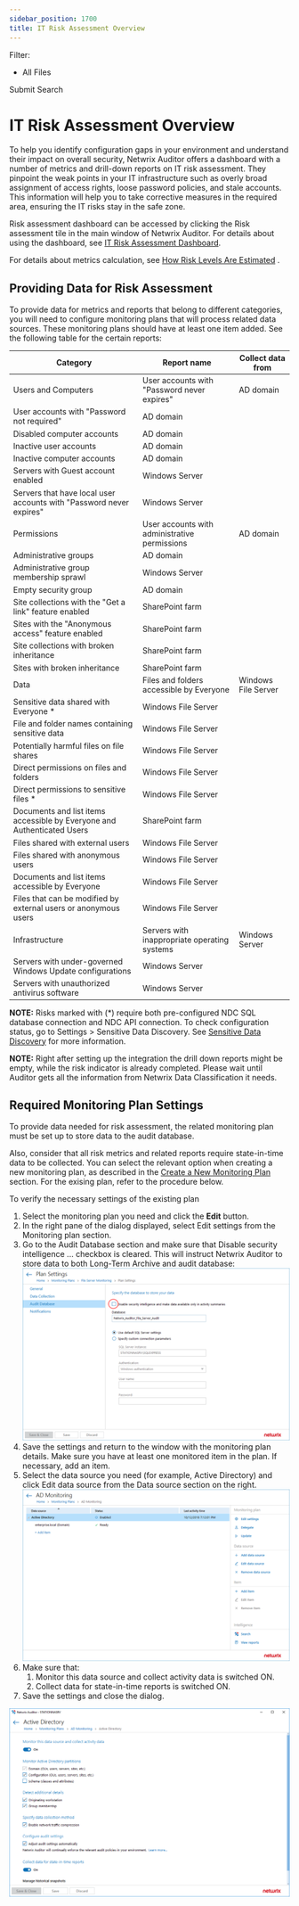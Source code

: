 ```yaml
---
sidebar_position: 1700
title: IT Risk Assessment Overview
---
```


Filter: 

* All Files

Submit Search

# IT Risk Assessment Overview

To help you identify configuration gaps in your environment and understand their impact on overall security, Netwrix Auditor offers a dashboard with a number of metrics and drill-down reports on IT risk assessment. They pinpoint the weak points in your IT infrastructure such as overly broad assignment of access rights, loose password policies, and stale accounts. This information will help you to take corrective measures in the required area, ensuring the IT risks stay in the safe zone.

Risk assessment dashboard can be accessed by clicking the Risk assessment tile in the main window of Netwrix Auditor. For details about using the dashboard, see [IT Risk Assessment Dashboard](Dashboard "IT Risk Assessment Dashboard").

For details about metrics calculation, see [How Risk Levels Are Estimated](Levels "How Risk Levels Are Estimated") .

## Providing Data for Risk Assessment

To provide data for metrics and reports that belong to different categories, you will need to configure monitoring plans that will process related data sources. These monitoring plans should have at least one item added. See the following table for the certain reports:

| Category | Report name | Collect data from |
| --- | --- | --- |
| Users and Computers | User accounts with "Password never expires" | AD domain |
| User accounts with "Password not required" | AD domain |
| Disabled computer accounts | AD domain |
| Inactive user accounts | AD domain |
| Inactive computer accounts | AD domain |
| Servers with Guest account enabled | Windows Server |
| Servers that have local user accounts with "Password never expires" | Windows Server |
| Permissions | User accounts with administrative permissions | AD domain |
| Administrative groups | AD domain |
| Administrative group membership sprawl | Windows Server |
| Empty security group | AD domain |
| Site collections with the "Get a link" feature enabled | SharePoint farm |
| Sites with the "Anonymous access" feature enabled | SharePoint farm |
| Site collections with broken inheritance | SharePoint farm |
| Sites with broken inheritance | SharePoint farm |
| Data | Files and folders accessible by Everyone | Windows File Server |
| Sensitive data shared with Everyone \* | Windows File Server |
| File and folder names containing sensitive data | Windows File Server |
| Potentially harmful files on file shares | Windows File Server |
| Direct permissions on files and folders | Windows File Server |
| Direct permissions to sensitive files \* | Windows File Server |
| Documents and list items accessible by Everyone and Authenticated Users | SharePoint farm |
| Files shared with external users | Windows File Server |
| Files shared with anonymous users | Windows File Server |
| Documents and list items accessible by Everyone | Windows File Server |
| Files that can be modified by external users or anonymous users | Windows File Server |
| Infrastructure | Servers with inappropriate operating systems | Windows Server |
| Servers with under-governed Windows Update configurations | Windows Server |
| Servers with unauthorized antivirus software | Windows Server |

**NOTE:** Risks marked with (\*) require both pre-configured NDC SQL database connection and NDC API connection. To check configuration status, go to Settings > Sensitive Data Discovery. See [Sensitive Data Discovery](../Settings/SensitiveDataDiscovery "Sensitive Data Discovery") for more information.

**NOTE:** Right after setting up the integration the drill down reports might be empty, while the risk indicator is already completed. Please wait until Auditor gets all the information from Netwrix Data Classification it needs.

## Required Monitoring Plan Settings

To provide data needed for risk assessment, the related monitoring plan must be set up to store data to the audit database.

Also, consider that all risk metrics and related reports require state-in-time data to be collected. You can select the relevant option when creating a new monitoring plan, as described in the [Create a New Monitoring Plan](../MonitoringPlans/Create "Settings for Data Collection") section. For the exising plan, refer to the procedure below.

To verify the necessary settings of the existing plan

1. Select the monitoring plan you need and click the **Edit** button.
2. In the right pane of the dialog displayed, select Edit settings from the Monitoring plan section.
3. Go to the Audit Database section and make sure that Disable security intelligence ... checkbox is cleared. This will instruct Netwrix Auditor to store data to both Long-Term Archive and audit database:  
   [![](../../../../../../static/images/Auditor_10.7/Content/Resources/Images/Auditor/RiskAssessment/Edit_MP_Store_Data_to_DB_thumb_0_0.png)](../../../Resources/Images/Auditor/RiskAssessment/Edit_MP_Store_Data_to_DB.png)
4. Save the settings and return to the window with the monitoring plan details. Make sure you have at least one monitored item in the plan. If necessary, add an item.
5. Select the data source you need (for example, Active Directory) and click Edit data source from the Data source section on the right. [![](../../../../../../static/images/Auditor_10.7/Content/Resources/Images/Auditor/RiskAssessment/Edit_MP_Open_DS_Settings_thumb_0_0.png)](../../../Resources/Images/Auditor/RiskAssessment/Edit_MP_Open_DS_Settings.png)
6. Make sure that:
   1. Monitor this data source and collect activity data is switched ON.
   2. Collect data for state-in-time reports is switched ON.
7. Save the settings and close the dialog.

![](../../../../../../static/images/Auditor_10.7/Content/Resources/Images/Auditor/RiskAssessment/Edit_Data_Source_SiT.png)